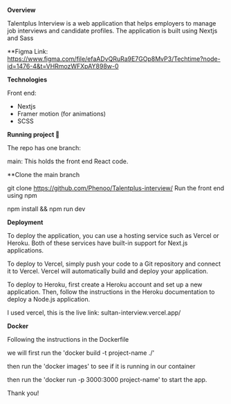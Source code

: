**Overview**

Talentplus Interview is a web application that helps employers to manage job interviews and candidate profiles. The application is built using Nextjs and Sass

**Figma Link:  https://www.figma.com/file/efaADvQRuRa9E7GOp8MvP3/Techtime?node-id=1476-4&t=VHRmozWFXpAY898w-0



**Technologies**

Front end:
- Nextjs
- Framer motion (for animations)
- SCSS


**Running project 🚀**

The repo has one branch:

main: This holds the front end React code.


**Clone the main branch


  git clone https://github.com/Phenoo/Talentplus-interview/
  Run the front end using npm

  npm install && npm run dev
  
  

**Deployment**

To deploy the application, you can use a hosting service such as Vercel or Heroku. Both of these services have built-in support for Next.js applications.

To deploy to Vercel, simply push your code to a Git repository and connect it to Vercel. Vercel will automatically build and deploy your application.

To deploy to Heroku, first create a Heroku account and set up a new application. Then, follow the instructions in the Heroku documentation to deploy a Node.js application.

I used vercel, this is the live link: sultan-interview.vercel.app/



**Docker**

Following the instructions in the Dockerfile

we will first run the 'docker build -t project-name ./'

then run the  'docker images' to see if it is running in our container

then run the 'docker run -p 3000:3000 project-name' to start the app.


Thank you!
